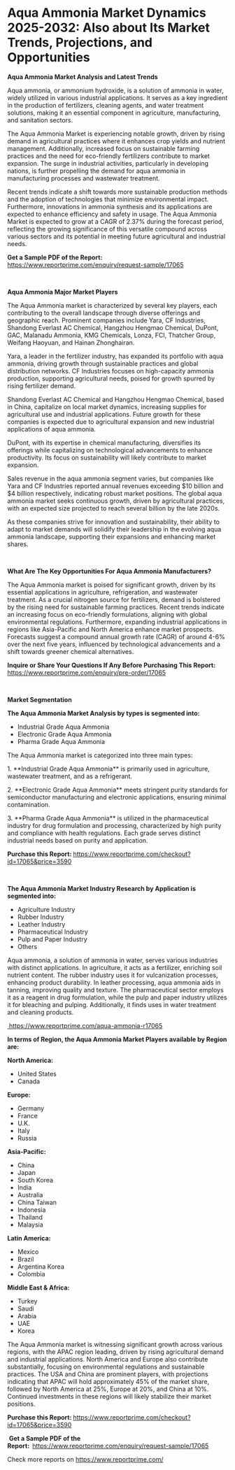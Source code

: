 <p><h1>Aqua Ammonia Market Dynamics 2025-2032: Also about Its Market Trends, Projections, and Opportunities</h1></p><p><strong>Aqua Ammonia Market Analysis and Latest Trends</strong></p>
<p><p>Aqua ammonia, or ammonium hydroxide, is a solution of ammonia in water, widely utilized in various industrial applications. It serves as a key ingredient in the production of fertilizers, cleaning agents, and water treatment solutions, making it an essential component in agriculture, manufacturing, and sanitation sectors. </p><p>The Aqua Ammonia Market is experiencing notable growth, driven by rising demand in agricultural practices where it enhances crop yields and nutrient management. Additionally, increased focus on sustainable farming practices and the need for eco-friendly fertilizers contribute to market expansion. The surge in industrial activities, particularly in developing nations, is further propelling the demand for aqua ammonia in manufacturing processes and wastewater treatment.</p><p>Recent trends indicate a shift towards more sustainable production methods and the adoption of technologies that minimize environmental impact. Furthermore, innovations in ammonia synthesis and its applications are expected to enhance efficiency and safety in usage. The Aqua Ammonia Market is expected to grow at a CAGR of 2.37% during the forecast period, reflecting the growing significance of this versatile compound across various sectors and its potential in meeting future agricultural and industrial needs.</p></p>
<p><strong>Get a Sample PDF of the Report:&nbsp;</strong> <a href="https://www.reportprime.com/enquiry/request-sample/17065?utm_campaign=2324&utm_medium=2&utm_source=Github&utm_content=ia&utm_term=18032025&utm_id=aqua-ammonia">https://www.reportprime.com/enquiry/request-sample/17065</a></p>
<p>&nbsp;</p>
<p><strong>Aqua Ammonia Major Market Players</strong></p>
<p><p>The Aqua Ammonia market is characterized by several key players, each contributing to the overall landscape through diverse offerings and geographic reach. Prominent companies include Yara, CF Industries, Shandong Everlast AC Chemical, Hangzhou Hengmao Chemical, DuPont, GAC, Malanadu Ammonia, KMG Chemicals, Lonza, FCI, Thatcher Group, Weifang Haoyuan, and Hainan Zhonghairan.</p><p>Yara, a leader in the fertilizer industry, has expanded its portfolio with aqua ammonia, driving growth through sustainable practices and global distribution networks. CF Industries focuses on high-capacity ammonia production, supporting agricultural needs, poised for growth spurred by rising fertilizer demand.</p><p>Shandong Everlast AC Chemical and Hangzhou Hengmao Chemical, based in China, capitalize on local market dynamics, increasing supplies for agricultural use and industrial applications. Future growth for these companies is expected due to agricultural expansion and new industrial applications of aqua ammonia.</p><p>DuPont, with its expertise in chemical manufacturing, diversifies its offerings while capitalizing on technological advancements to enhance productivity. Its focus on sustainability will likely contribute to market expansion.</p><p>Sales revenue in the aqua ammonia segment varies, but companies like Yara and CF Industries reported annual revenues exceeding $10 billion and $4 billion respectively, indicating robust market positions. The global aqua ammonia market seeks continuous growth, driven by agricultural practices, with an expected size projected to reach several billion by the late 2020s.</p><p>As these companies strive for innovation and sustainability, their ability to adapt to market demands will solidify their leadership in the evolving aqua ammonia landscape, supporting their expansions and enhancing market shares.</p></p>
<p>&nbsp;</p>
<p><strong>What Are The Key Opportunities For Aqua Ammonia Manufacturers?</strong></p>
<p><p>The Aqua Ammonia market is poised for significant growth, driven by its essential applications in agriculture, refrigeration, and wastewater treatment. As a crucial nitrogen source for fertilizers, demand is bolstered by the rising need for sustainable farming practices. Recent trends indicate an increasing focus on eco-friendly formulations, aligning with global environmental regulations. Furthermore, expanding industrial applications in regions like Asia-Pacific and North America enhance market prospects. Forecasts suggest a compound annual growth rate (CAGR) of around 4-6% over the next five years, influenced by technological advancements and a shift towards greener chemical alternatives.</p></p>
<p><strong>Inquire or Share Your Questions If Any Before Purchasing This Report:</strong> <a href="https://www.reportprime.com/enquiry/pre-order/17065?utm_campaign=2324&utm_medium=2&utm_source=Github&utm_content=ia&utm_term=18032025&utm_id=aqua-ammonia">https://www.reportprime.com/enquiry/pre-order/17065</a></p>
<p>&nbsp;</p>
<p><strong>Market Segmentation</strong></p>
<p><strong>The Aqua Ammonia Market Analysis by types is segmented into:</strong></p>
<p><ul><li>Industrial Grade Aqua Ammonia</li><li>Electronic Grade Aqua Ammonia</li><li>Pharma Grade Aqua Ammonia</li></ul></p>
<p><p>The Aqua Ammonia market is categorized into three main types: </p><p>1. **Industrial Grade Aqua Ammonia** is primarily used in agriculture, wastewater treatment, and as a refrigerant. </p><p>2. **Electronic Grade Aqua Ammonia** meets stringent purity standards for semiconductor manufacturing and electronic applications, ensuring minimal contamination. </p><p>3. **Pharma Grade Aqua Ammonia** is utilized in the pharmaceutical industry for drug formulation and processing, characterized by high purity and compliance with health regulations. Each grade serves distinct industrial needs based on purity and application.</p></p>
<p><strong>Purchase this Report:&nbsp;</strong><a href="https://www.reportprime.com/checkout?id=17065&price=3590&utm_campaign=2324&utm_medium=2&utm_source=Github&utm_content=ia&utm_term=18032025&utm_id=aqua-ammonia">https://www.reportprime.com/checkout?id=17065&price=3590</a></p>
<p>&nbsp;</p>
<p><strong>The Aqua Ammonia Market Industry Research by Application is segmented into:</strong></p>
<p><ul><li>Agriculture Industry</li><li>Rubber Industry</li><li>Leather Industry</li><li>Pharmaceutical Industry</li><li>Pulp and Paper Industry</li><li>Others</li></ul></p>
<p><p>Aqua ammonia, a solution of ammonia in water, serves various industries with distinct applications. In agriculture, it acts as a fertilizer, enriching soil nutrient content. The rubber industry uses it for vulcanization processes, enhancing product durability. In leather processing, aqua ammonia aids in tanning, improving quality and texture. The pharmaceutical sector employs it as a reagent in drug formulation, while the pulp and paper industry utilizes it for bleaching and pulping. Additionally, it finds uses in water treatment and cleaning products.</p></p>
<p><a href="https://www.reportprime.com/aqua-ammonia-r17065?utm_campaign=2324&utm_medium=2&utm_source=Github&utm_content=ia&utm_term=18032025&utm_id=aqua-ammonia">&nbsp;https://www.reportprime.com/aqua-ammonia-r17065</a></p>
<p><strong>In terms of Region, the Aqua Ammonia Market Players available by Region are:</strong></p>
<p>
    <p> <strong> North America: </strong>
        <ul>
            <li>United States</li>
            <li>Canada</li>
        </ul>
        </p> 
    <p> <strong> Europe: </strong>
        <ul>
            <li>Germany</li>
            <li>France</li>
            <li>U.K.</li>
            <li>Italy</li>
            <li>Russia</li>
        </ul>
        </p> 
    <p> <strong> Asia-Pacific: </strong>
        <ul>
            <li>China</li>
            <li>Japan</li>
            <li>South Korea</li>
            <li>India</li>
            <li>Australia</li>
            <li>China Taiwan</li>
            <li>Indonesia</li>
            <li>Thailand</li>
            <li>Malaysia</li>
        </ul>
        </p> 
    <p> <strong> Latin America: </strong>
        <ul>
            <li>Mexico</li>
            <li>Brazil</li>
            <li>Argentina Korea</li>
            <li>Colombia</li>
        </ul>
        </p> 
    <p> <strong> Middle East & Africa: </strong>
        <ul>
            <li>Turkey</li>
            <li>Saudi</li>
            <li>Arabia</li>
            <li>UAE</li>
            <li>Korea</li>
        </ul>
    </p>
    </p>
<p><p>The Aqua Ammonia market is witnessing significant growth across various regions, with the APAC region leading, driven by rising agricultural demand and industrial applications. North America and Europe also contribute substantially, focusing on environmental regulations and sustainable practices. The USA and China are prominent players, with projections indicating that APAC will hold approximately 45% of the market share, followed by North America at 25%, Europe at 20%, and China at 10%. Continued investments in these regions will likely stabilize their market positions.</p></p>
<p><strong>Purchase this Report: </strong><a href="https://www.reportprime.com/checkout?id=17065&price=3590&utm_campaign=2324&utm_medium=2&utm_source=Github&utm_content=ia&utm_term=18032025&utm_id=aqua-ammonia">https://www.reportprime.com/checkout?id=17065&price=3590</a></p>
<p>&nbsp;<strong>Get a Sample PDF of the Report:&nbsp;&nbsp;</strong><a href="https://www.reportprime.com/enquiry/request-sample/17065?utm_campaign=2324&utm_medium=2&utm_source=Github&utm_content=ia&utm_term=18032025&utm_id=aqua-ammonia">https://www.reportprime.com/enquiry/request-sample/17065</a></p>
<p><strong></strong></p>
<p>Check more reports on <a href="https://www.reportprime.com/?utm_campaign=2324&utm_medium=2&utm_source=Github&utm_content=ia&utm_term=18032025&utm_id=aqua-ammonia">https://www.reportprime.com/</a></p>